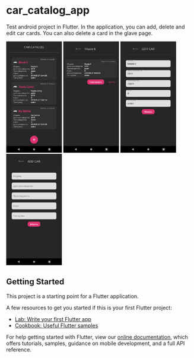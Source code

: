 # car_catalog_app

Test android project in Flutter.
In the application, you can add, delete and edit car cards. You can also delete a card in the glave page.

<img src="images/mian.png" width="150"> <img src="images/view.png" width="150"> <img src="images/edit.png" width="150"> <img src="images/add.png" width="150">

## Getting Started

This project is a starting point for a Flutter application.

A few resources to get you started if this is your first Flutter project:

- [Lab: Write your first Flutter app](https://flutter.dev/docs/get-started/codelab)
- [Cookbook: Useful Flutter samples](https://flutter.dev/docs/cookbook)

For help getting started with Flutter, view our 
[online documentation](https://flutter.dev/docs), which offers tutorials, 
samples, guidance on mobile development, and a full API reference.
